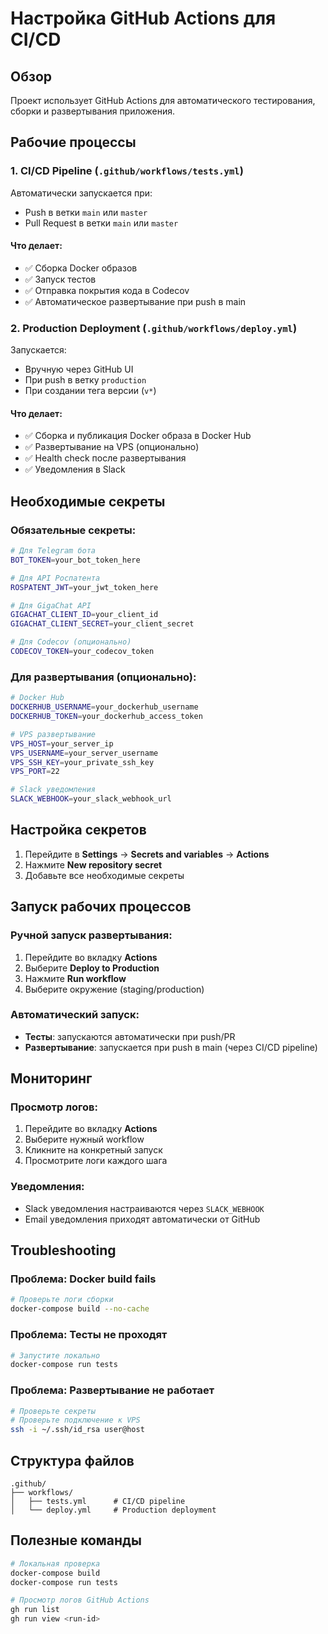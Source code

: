 # Настройка GitHub Actions для CI/CD

## Обзор

Проект использует GitHub Actions для автоматического тестирования, сборки и развертывания приложения.

## Рабочие процессы

### 1. CI/CD Pipeline (`.github/workflows/tests.yml`)

Автоматически запускается при:
- Push в ветки `main` или `master`
- Pull Request в ветки `main` или `master`

#### Что делает:
- ✅ Сборка Docker образов
- ✅ Запуск тестов
- ✅ Отправка покрытия кода в Codecov
- ✅ Автоматическое развертывание при push в main

### 2. Production Deployment (`.github/workflows/deploy.yml`)

Запускается:
- Вручную через GitHub UI
- При push в ветку `production`
- При создании тега версии (`v*`)

#### Что делает:
- ✅ Сборка и публикация Docker образа в Docker Hub
- ✅ Развертывание на VPS (опционально)
- ✅ Health check после развертывания
- ✅ Уведомления в Slack

## Необходимые секреты

### Обязательные секреты:

```bash
# Для Telegram бота
BOT_TOKEN=your_bot_token_here

# Для API Роспатента
ROSPATENT_JWT=your_jwt_token_here

# Для GigaChat API
GIGACHAT_CLIENT_ID=your_client_id
GIGACHAT_CLIENT_SECRET=your_client_secret

# Для Codecov (опционально)
CODECOV_TOKEN=your_codecov_token
```

### Для развертывания (опционально):

```bash
# Docker Hub
DOCKERHUB_USERNAME=your_dockerhub_username
DOCKERHUB_TOKEN=your_dockerhub_access_token

# VPS развертывание
VPS_HOST=your_server_ip
VPS_USERNAME=your_server_username
VPS_SSH_KEY=your_private_ssh_key
VPS_PORT=22

# Slack уведомления
SLACK_WEBHOOK=your_slack_webhook_url
```

## Настройка секретов

1. Перейдите в **Settings** → **Secrets and variables** → **Actions**
2. Нажмите **New repository secret**
3. Добавьте все необходимые секреты

## Запуск рабочих процессов

### Ручной запуск развертывания:

1. Перейдите во вкладку **Actions**
2. Выберите **Deploy to Production**
3. Нажмите **Run workflow**
4. Выберите окружение (staging/production)

### Автоматический запуск:

- **Тесты**: запускаются автоматически при push/PR
- **Развертывание**: запускается при push в main (через CI/CD pipeline)

## Мониторинг

### Просмотр логов:

1. Перейдите во вкладку **Actions**
2. Выберите нужный workflow
3. Кликните на конкретный запуск
4. Просмотрите логи каждого шага

### Уведомления:

- Slack уведомления настраиваются через `SLACK_WEBHOOK`
- Email уведомления приходят автоматически от GitHub

## Troubleshooting

### Проблема: Docker build fails
```bash
# Проверьте логи сборки
docker-compose build --no-cache
```

### Проблема: Тесты не проходят
```bash
# Запустите локально
docker-compose run tests
```

### Проблема: Развертывание не работает
```bash
# Проверьте секреты
# Проверьте подключение к VPS
ssh -i ~/.ssh/id_rsa user@host
```

## Структура файлов

```
.github/
├── workflows/
│   ├── tests.yml      # CI/CD pipeline
│   └── deploy.yml     # Production deployment
```

## Полезные команды

```bash
# Локальная проверка
docker-compose build
docker-compose run tests

# Просмотр логов GitHub Actions
gh run list
gh run view <run-id>
